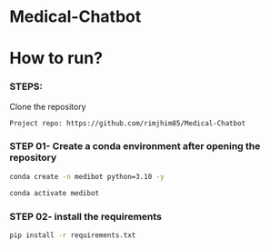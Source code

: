 # Medical-Chatbot


# How to run?
### STEPS:

Clone the repository

```bash
Project repo: https://github.com/rimjhim85/Medical-Chatbot
```
### STEP 01- Create a conda environment after opening the repository

```bash
conda create -n medibot python=3.10 -y
```

```bash
conda activate medibot
```


### STEP 02- install the requirements
```bash
pip install -r requirements.txt